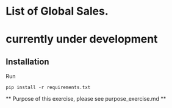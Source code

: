 # List of Global Sales. 

# currently under development

## Installation
Run 

```
pip install -r requirements.txt
```
** Purpose of this exercise, please see purpose_exercise.md **
